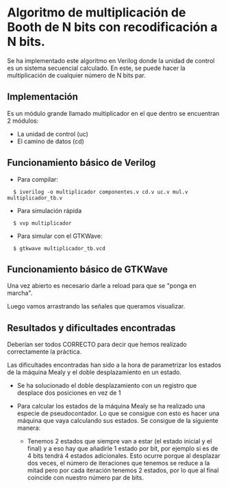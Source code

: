 # Algoritmo de multiplicación de Booth de N bits con recodificación a N bits.
Se ha implementado este algoritmo en Verilog donde la unidad de control es un sistema secuencial calculado. 
En este, se puede hacer la multiplicación de cualquier número de N bits par.

## Implementación
Es un módulo grande llamado multiplicador en el que dentro se encuentran 2 módulos:
- La unidad de control (uc)
- El camino de datos (cd)


## Funcionamiento básico de Verilog

- Para compilar:
```terminal
  $ iverilog -o multiplicador componentes.v cd.v uc.v mul.v multiplicador_tb.v
```

- Para simulación rápida
```terminal
  $ vvp multiplicador
```

- Para simular con el GTKWave:
```terminal
  $ gtkwave multiplicador_tb.vcd
```


## Funcionamiento básico de GTKWave
Una vez abierto es necesario darle a reload para que se "ponga en marcha".

Luego vamos arrastrando las señales que queramos visualizar.

## Resultados y dificultades encontradas
Deberían ser todos CORRECTO para decir que hemos realizado correctamente la práctica.

Las dificultades encontradas han sido a la hora de parametrizar los estados de la máquina Mealy y el doble desplazamiento en un estado.

- Se ha solucionado el doble desplazamiento con un registro que desplace dos posiciones en vez de 1 

- Para calcular los estados de la máquina Mealy se ha realizado una especie de pseudocontador. Lo que se consigue con esto es hacer una máquina que vaya 
calculando sus estados. Se consigue de la siguiente manera:
  - Tenemos 2 estados que siempre van a estar (el estado inicial y el final) y a eso hay que añadirle 1 estado por bit, por ejemplo si es
    de 4 bits tendrá 4 estados adicionales. Esto ocurre porque al desplazar dos veces, el número de iteraciones que tenemos se reduce a la mitad
    pero por cada iteración tenemos 2 estados, por lo que al final coincide con nuestro número par de bits.





